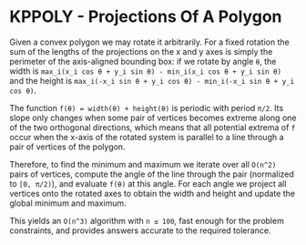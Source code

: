 # KPPOLY - Projections Of A Polygon

Given a convex polygon we may rotate it arbitrarily. For a fixed rotation the sum of the lengths of the projections on the x and y axes is simply the perimeter of the axis-aligned bounding box: if we rotate by angle `θ`, the width is `max_i(x_i cos θ + y_i sin θ) - min_i(x_i cos θ + y_i sin θ)` and the height is `max_i(-x_i sin θ + y_i cos θ) - min_i(-x_i sin θ + y_i cos θ)`.

The function `f(θ) = width(θ) + height(θ)` is periodic with period `π/2`. Its slope only changes when some pair of vertices becomes extreme along one of the two orthogonal directions, which means that all potential extrema of `f` occur when the x-axis of the rotated system is parallel to a line through a pair of vertices of the polygon.

Therefore, to find the minimum and maximum we iterate over all `O(n^2)` pairs of vertices, compute the angle of the line through the pair (normalized to `[0, π/2)`), and evaluate `f(θ)` at this angle. For each angle we project all vertices onto the rotated axes to obtain the width and height and update the global minimum and maximum.

This yields an `O(n^3)` algorithm with `n ≤ 100`, fast enough for the problem constraints, and provides answers accurate to the required tolerance.
